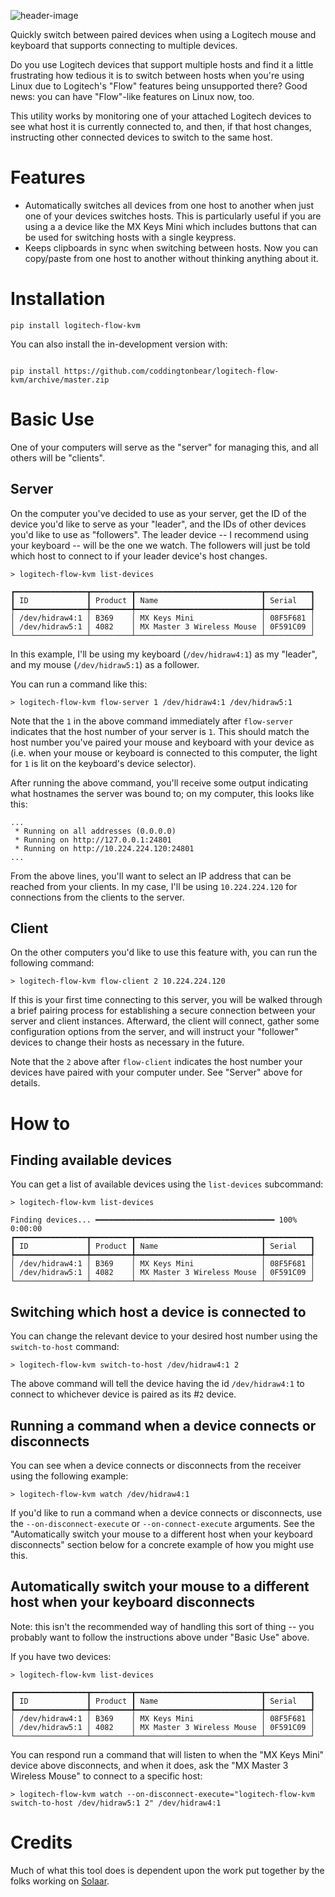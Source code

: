 ![header-image](http://coddingtonbear-public.s3.amazonaws.com/github/logitech-flow-kvm/mx_keys_buttons.jpg)

Quickly switch between paired devices when using a Logitech mouse and keyboard that supports connecting to multiple devices.

Do you use Logitech devices that support multiple hosts and find it a little frustrating how tedious it is to switch between hosts when you're using Linux due to Logitech's "Flow" features being unsupported there?  Good news: you can have "Flow"-like features on Linux now, too.

This utility works by monitoring one of your attached Logitech devices to see what host it is currently connected to, and then, if that host changes, instructing other connected devices to switch to the same host.

# Features

- Automatically switches all devices from one host to another when just one of your devices switches hosts.  This is particularly useful if you are using a a device like the MX Keys Mini which includes buttons that can be used for switching hosts with a single keypress.
- Keeps clipboards in sync when switching between hosts. Now you can copy/paste from one host to another without thinking anything about it.

# Installation

```
pip install logitech-flow-kvm
```

You can also install the in-development version with:

```

pip install https://github.com/coddingtonbear/logitech-flow-kvm/archive/master.zip

```

# Basic Use

One of your computers will serve as the "server" for managing this, and all others will be "clients".

## Server

On the computer you've decided to use as your server, get the ID of the device you'd like to serve as your "leader", and the IDs of other devices you'd like to use as "followers".  The leader device -- I recommend using your keyboard -- will be the one we watch.  The followers will just be told which host to connect to if your leader device's host changes.

```
> logitech-flow-kvm list-devices

┏━━━━━━━━━━━━━━━━┳━━━━━━━━━┳━━━━━━━━━━━━━━━━━━━━━━━━━━━━┳━━━━━━━━━━┓
┃ ID             ┃ Product ┃ Name                       ┃ Serial   ┃
┡━━━━━━━━━━━━━━━━╇━━━━━━━━━╇━━━━━━━━━━━━━━━━━━━━━━━━━━━━╇━━━━━━━━━━┩
│ /dev/hidraw4:1 │ B369    │ MX Keys Mini               │ 08F5F681 │
│ /dev/hidraw5:1 │ 4082    │ MX Master 3 Wireless Mouse │ 0F591C09 │
└────────────────┴─────────┴────────────────────────────┴──────────┘
```

In this example, I'll be using my keyboard (`/dev/hidraw4:1`) as my "leader", and my mouse (`/dev/hidraw5:1`) as a follower.

You can run a command like this:

```
> logitech-flow-kvm flow-server 1 /dev/hidraw4:1 /dev/hidraw5:1
```

Note that the `1` in the above command immediately after `flow-server` indicates that the host number of your server is `1`.  This should match the host number you've paired your mouse and keyboard with your device as (i.e. when your mouse or keyboard is connected to this computer, the light for `1` is lit on the keyboard's device selector).

After running the above command, you'll receive some output indicating what hostnames the server was bound to; on my computer, this looks like this:

```
...
 * Running on all addresses (0.0.0.0)
 * Running on http://127.0.0.1:24801
 * Running on http://10.224.224.120:24801
...
```

From the above lines, you'll want to select an IP address that can be reached from your clients.  In my case, I'll be using `10.224.224.120` for connections from the clients to the server.

## Client

On the other computers you'd like to use this feature with, you can run the following command:

```
> logitech-flow-kvm flow-client 2 10.224.224.120
```

If this is your first time connecting to this server, you will be walked through a brief pairing process for establishing a secure connection between your server and client instances.  Afterward, the client will connect, gather some configuration options from the server, and will instruct your "follower" devices to change their hosts as necessary in the future.

Note that the `2` above after `flow-client` indicates the host number your devices have paired with your computer under.  See "Server" above for details.

# How to

## Finding available devices

You can get a list of available devices using the `list-devices` subcommand:

```
> logitech-flow-kvm list-devices

Finding devices... ━━━━━━━━━━━━━━━━━━━━━━━━━━━━━━━━━━━━━━━━ 100% 0:00:00
┏━━━━━━━━━━━━━━━━┳━━━━━━━━━┳━━━━━━━━━━━━━━━━━━━━━━━━━━━━┳━━━━━━━━━━┓
┃ ID             ┃ Product ┃ Name                       ┃ Serial   ┃
┡━━━━━━━━━━━━━━━━╇━━━━━━━━━╇━━━━━━━━━━━━━━━━━━━━━━━━━━━━╇━━━━━━━━━━┩
│ /dev/hidraw4:1 │ B369    │ MX Keys Mini               │ 08F5F681 │
│ /dev/hidraw5:1 │ 4082    │ MX Master 3 Wireless Mouse │ 0F591C09 │
└────────────────┴─────────┴────────────────────────────┴──────────┘
```

## Switching which host a device is connected to

You can change the relevant device to your desired host number using the `switch-to-host` command:

```
> logitech-flow-kvm switch-to-host /dev/hidraw4:1 2
```

The above command will tell the device having the id `/dev/hidraw4:1` to connect to whichever device is paired as its #`2` device.

## Running a command when a device connects or disconnects

You can see when a device connects or disconnects from the receiver using the following example:

```
> logitech-flow-kvm watch /dev/hidraw4:1
```

If you'd like to run a command when a device connects or disconnects, use the `--on-disconnect-execute` or `--on-connect-execute` arguments.  See the "Automatically switch your mouse to a different host when your keyboard disconnects" section below for a concrete example of how you might use this.

## Automatically switch your mouse to a different host when your keyboard disconnects

Note: this isn't the recommended way of handling this sort of thing -- you probably want to follow the instructions above under "Basic Use" above.

If you have two devices:

```
> logitech-flow-kvm list-devices

┏━━━━━━━━━━━━━━━━┳━━━━━━━━━┳━━━━━━━━━━━━━━━━━━━━━━━━━━━━┳━━━━━━━━━━┓
┃ ID             ┃ Product ┃ Name                       ┃ Serial   ┃
┡━━━━━━━━━━━━━━━━╇━━━━━━━━━╇━━━━━━━━━━━━━━━━━━━━━━━━━━━━╇━━━━━━━━━━┩
│ /dev/hidraw4:1 │ B369    │ MX Keys Mini               │ 08F5F681 │
│ /dev/hidraw5:1 │ 4082    │ MX Master 3 Wireless Mouse │ 0F591C09 │
└────────────────┴─────────┴────────────────────────────┴──────────┘
```

You can respond run a command that will listen to when the "MX Keys Mini" device above disconnects, and when it does, ask the "MX Master 3 Wireless Mouse" to connect to a specific host:

```
> logitech-flow-kvm watch --on-disconnect-execute="logitech-flow-kvm switch-to-host /dev/hidraw5:1 2" /dev/hidraw4:1
```

# Credits

Much of what this tool does is dependent upon the work put together by the folks working on [Solaar](https://github.com/pwr-Solaar/Solaar).

